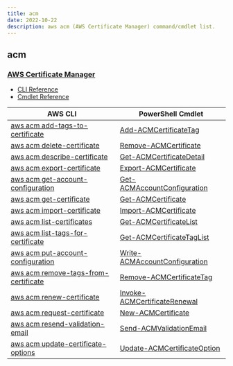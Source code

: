 ```yaml
---
title: acm
date: 2022-10-22
description: aws acm (AWS Certificate Manager) command/cmdlet list.
---
```


## acm

### [AWS Certificate Manager](https://aws.amazon.com/certificate-manager/)

* [CLI Reference](https://docs.aws.amazon.com/cli/latest/reference/acm/index.html)
* [Cmdlet Reference](https://docs.aws.amazon.com/powershell/latest/reference/items/AWS_Certificate_Manager_cmdlets.html)

|AWS CLI|PowerShell Cmdlet|
|----|----|
|[aws acm add-tags-to-certificate](https://docs.aws.amazon.com/cli/latest/reference/acm/add-tags-to-certificate.html)|[Add-ACMCertificateTag](https://docs.aws.amazon.com/powershell/latest/reference/items/Add-ACMCertificateTag.html)|
|[aws acm delete-certificate](https://docs.aws.amazon.com/cli/latest/reference/acm/delete-certificate.html)|[Remove-ACMCertificate](https://docs.aws.amazon.com/powershell/latest/reference/items/Remove-ACMCertificate.html)|
|[aws acm describe-certificate](https://docs.aws.amazon.com/cli/latest/reference/acm/describe-certificate.html)|[Get-ACMCertificateDetail](https://docs.aws.amazon.com/powershell/latest/reference/items/Get-ACMCertificateDetail.html)|
|[aws acm export-certificate](https://docs.aws.amazon.com/cli/latest/reference/acm/export-certificate.html)|[Export-ACMCertificate](https://docs.aws.amazon.com/powershell/latest/reference/items/Export-ACMCertificate.html)|
|[aws acm get-account-configuration](https://docs.aws.amazon.com/cli/latest/reference/acm/get-account-configuration.html)|[Get-ACMAccountConfiguration](https://docs.aws.amazon.com/powershell/latest/reference/items/Get-ACMAccountConfiguration.html)|
|[aws acm get-certificate](https://docs.aws.amazon.com/cli/latest/reference/acm/get-certificate.html)|[Get-ACMCertificate](https://docs.aws.amazon.com/powershell/latest/reference/items/Get-ACMCertificate.html)|
|[aws acm import-certificate](https://docs.aws.amazon.com/cli/latest/reference/acm/import-certificate.html)|[Import-ACMCertificate](https://docs.aws.amazon.com/powershell/latest/reference/items/Import-ACMCertificate.html)|
|[aws acm list-certificates](https://docs.aws.amazon.com/cli/latest/reference/acm/list-certificates.html)|[Get-ACMCertificateList](https://docs.aws.amazon.com/powershell/latest/reference/items/Get-ACMCertificateList.html)|
|[aws acm list-tags-for-certificate](https://docs.aws.amazon.com/cli/latest/reference/acm/list-tags-for-certificate.html)|[Get-ACMCertificateTagList](https://docs.aws.amazon.com/powershell/latest/reference/items/Get-ACMCertificateTagList.html)|
|[aws acm put-account-configuration](https://docs.aws.amazon.com/cli/latest/reference/acm/put-account-configuration.html)|[Write-ACMAccountConfiguration](https://docs.aws.amazon.com/powershell/latest/reference/items/Write-ACMAccountConfiguration.html)|
|[aws acm remove-tags-from-certificate](https://docs.aws.amazon.com/cli/latest/reference/acm/remove-tags-from-certificate.html)|[Remove-ACMCertificateTag](https://docs.aws.amazon.com/powershell/latest/reference/items/Remove-ACMCertificateTag.html)|
|[aws acm renew-certificate](https://docs.aws.amazon.com/cli/latest/reference/acm/renew-certificate.html)|[Invoke-ACMCertificateRenewal](https://docs.aws.amazon.com/powershell/latest/reference/items/Invoke-ACMCertificateRenewal.html)|
|[aws acm request-certificate](https://docs.aws.amazon.com/cli/latest/reference/acm/request-certificate.html)|[New-ACMCertificate](https://docs.aws.amazon.com/powershell/latest/reference/items/New-ACMCertificate.html)|
|[aws acm resend-validation-email](https://docs.aws.amazon.com/cli/latest/reference/acm/resend-validation-email.html)|[Send-ACMValidationEmail](https://docs.aws.amazon.com/powershell/latest/reference/items/Send-ACMValidationEmail.html)|
|[aws acm update-certificate-options](https://docs.aws.amazon.com/cli/latest/reference/acm/update-certificate-options.html)|[Update-ACMCertificateOption](https://docs.aws.amazon.com/powershell/latest/reference/items/Update-ACMCertificateOption.html)|

